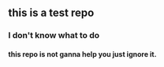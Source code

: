 ## this is a test repo 
### I don't know what to do
#### this repo is not ganna help you just ignore it.
